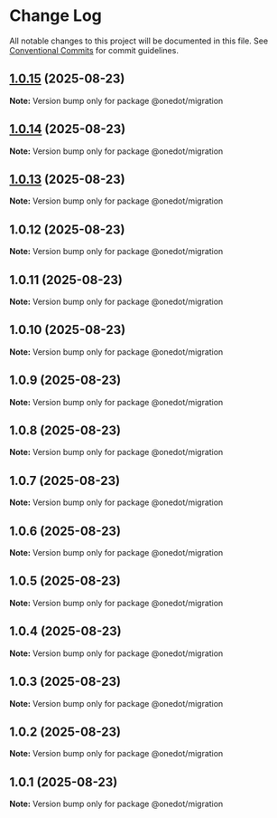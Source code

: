 # Change Log

All notable changes to this project will be documented in this file.
See [Conventional Commits](https://conventionalcommits.org) for commit guidelines.

## [1.0.15](https://github.com/onedot-js/onedot-js/compare/@onedot/migration@1.0.14...@onedot/migration@1.0.15) (2025-08-23)

**Note:** Version bump only for package @onedot/migration

## [1.0.14](https://github.com/onedot-js/onedot-js/compare/@onedot/migration@1.0.13...@onedot/migration@1.0.14) (2025-08-23)

**Note:** Version bump only for package @onedot/migration

## [1.0.13](https://github.com/onedot-js/onedot-js/compare/@onedot/migration@1.0.12...@onedot/migration@1.0.13) (2025-08-23)

**Note:** Version bump only for package @onedot/migration

## 1.0.12 (2025-08-23)

**Note:** Version bump only for package @onedot/migration

## 1.0.11 (2025-08-23)

**Note:** Version bump only for package @onedot/migration

## 1.0.10 (2025-08-23)

**Note:** Version bump only for package @onedot/migration

## 1.0.9 (2025-08-23)

**Note:** Version bump only for package @onedot/migration

## 1.0.8 (2025-08-23)

**Note:** Version bump only for package @onedot/migration

## 1.0.7 (2025-08-23)

**Note:** Version bump only for package @onedot/migration

## 1.0.6 (2025-08-23)

**Note:** Version bump only for package @onedot/migration

## 1.0.5 (2025-08-23)

**Note:** Version bump only for package @onedot/migration

## 1.0.4 (2025-08-23)

**Note:** Version bump only for package @onedot/migration

## 1.0.3 (2025-08-23)

**Note:** Version bump only for package @onedot/migration

## 1.0.2 (2025-08-23)

**Note:** Version bump only for package @onedot/migration

## 1.0.1 (2025-08-23)

**Note:** Version bump only for package @onedot/migration
